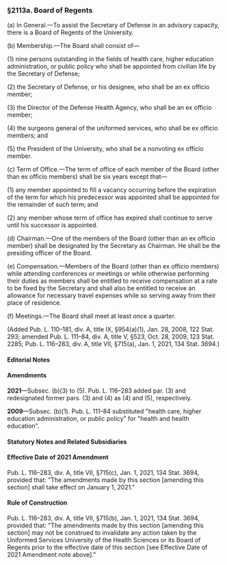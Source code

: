 ### §2113a. Board of Regents ###

(a) In General.—To assist the Secretary of Defense in an advisory capacity, there is a Board of Regents of the University.

(b) Membership.—The Board shall consist of—

(1) nine persons outstanding in the fields of health care, higher education administration, or public policy who shall be appointed from civilian life by the Secretary of Defense;

(2) the Secretary of Defense, or his designee, who shall be an ex officio member;

(3) the Director of the Defense Health Agency, who shall be an ex officio member;

(4) the surgeons general of the uniformed services, who shall be ex officio members; and

(5) the President of the University, who shall be a nonvoting ex officio member.

(c) Term of Office.—The term of office of each member of the Board (other than ex officio members) shall be six years except that—

(1) any member appointed to fill a vacancy occurring before the expiration of the term for which his predecessor was appointed shall be appointed for the remainder of such term; and

(2) any member whose term of office has expired shall continue to serve until his successor is appointed.

(d) Chairman.—One of the members of the Board (other than an ex officio member) shall be designated by the Secretary as Chairman. He shall be the presiding officer of the Board.

(e) Compensation.—Members of the Board (other than ex officio members) while attending conferences or meetings or while otherwise performing their duties as members shall be entitled to receive compensation at a rate to be fixed by the Secretary and shall also be entitled to receive an allowance for necessary travel expenses while so serving away from their place of residence.

(f) Meetings.—The Board shall meet at least once a quarter.

(Added Pub. L. 110–181, div. A, title IX, §954(a)(1), Jan. 28, 2008, 122 Stat. 293; amended Pub. L. 111–84, div. A, title V, §523, Oct. 28, 2009, 123 Stat. 2285; Pub. L. 116–283, div. A, title VII, §715(a), Jan. 1, 2021, 134 Stat. 3694.)

#### **Editorial Notes** ####

#### Amendments ####

**2021**—Subsec. (b)(3) to (5). Pub. L. 116–283 added par. (3) and redesignated former pars. (3) and (4) as (4) and (5), respectively.

**2009**—Subsec. (b)(1). Pub. L. 111–84 substituted "health care, higher education administration, or public policy" for "health and health education".

#### **Statutory Notes and Related Subsidiaries** ####

#### Effective Date of 2021 Amendment ####

Pub. L. 116–283, div. A, title VII, §715(c), Jan. 1, 2021, 134 Stat. 3694, provided that: "The amendments made by this section [amending this section] shall take effect on January 1, 2021."

#### Rule of Construction ####

Pub. L. 116–283, div. A, title VII, §715(b), Jan. 1, 2021, 134 Stat. 3694, provided that: "The amendments made by this section [amending this section] may not be construed to invalidate any action taken by the Uniformed Services University of the Health Sciences or its Board of Regents prior to the effective date of this section [see Effective Date of 2021 Amendment note above]."